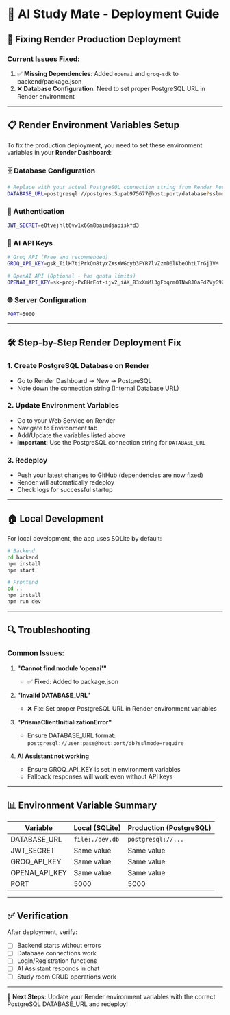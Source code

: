 # 🚀 AI Study Mate - Deployment Guide

## 🔧 Fixing Render Production Deployment

### Current Issues Fixed:
1. ✅ **Missing Dependencies**: Added `openai` and `groq-sdk` to backend/package.json
2. ❌ **Database Configuration**: Need to set proper PostgreSQL URL in Render environment

---

## 📋 Render Environment Variables Setup

To fix the production deployment, you need to set these environment variables in your **Render Dashboard**:

### 🗄️ Database Configuration
```bash
# Replace with your actual PostgreSQL connection string from Render PostgreSQL service
DATABASE_URL=postgresql://postgres:Supab975677@host:port/database?sslmode=require
```

### 🔐 Authentication
```bash
JWT_SECRET=e0tvejhlt6vw1x66m8baimdjapiskfd3
```

### 🤖 AI API Keys
```bash
# Groq API (Free and recommended)
GROQ_API_KEY=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

# OpenAI API (Optional - has quota limits)
OPENAI_API_KEY=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
```

### 🌐 Server Configuration
```bash
PORT=5000
```

---

## 🛠️ Step-by-Step Render Deployment Fix

### 1. **Create PostgreSQL Database on Render**
   - Go to Render Dashboard → New → PostgreSQL
   - Note down the connection string (Internal Database URL)

### 2. **Update Environment Variables**
   - Go to your Web Service on Render
   - Navigate to Environment tab
   - Add/Update the variables listed above
   - **Important**: Use the PostgreSQL connection string for `DATABASE_URL`

### 3. **Redeploy**
   - Push your latest changes to GitHub (dependencies are now fixed)
   - Render will automatically redeploy
   - Check logs for successful startup

---

## 🏠 Local Development

For local development, the app uses SQLite by default:

```bash
# Backend
cd backend
npm install
npm start

# Frontend  
cd ..
npm install
npm run dev
```

---

## 🔍 Troubleshooting

### Common Issues:

1. **"Cannot find module 'openai'"**
   - ✅ Fixed: Added to package.json

2. **"Invalid DATABASE_URL"**
   - ❌ Fix: Set proper PostgreSQL URL in Render environment variables

3. **"PrismaClientInitializationError"**
   - Ensure DATABASE_URL format: `postgresql://user:pass@host:port/db?sslmode=require`

4. **AI Assistant not working**
   - Ensure GROQ_API_KEY is set in environment variables
   - Fallback responses will work even without API keys

---

## 📊 Environment Variable Summary

| Variable | Local (SQLite) | Production (PostgreSQL) |
|----------|---------------|------------------------|
| DATABASE_URL | `file:./dev.db` | `postgresql://...` |
| JWT_SECRET | Same value | Same value |
| GROQ_API_KEY | Same value | Same value |
| OPENAI_API_KEY | Same value | Same value |
| PORT | 5000 | 5000 |

---

## ✅ Verification

After deployment, verify:
- [ ] Backend starts without errors
- [ ] Database connections work
- [ ] Login/Registration functions
- [ ] AI Assistant responds in chat
- [ ] Study room CRUD operations work

---

**🎯 Next Steps**: Update your Render environment variables with the correct PostgreSQL DATABASE_URL and redeploy!
